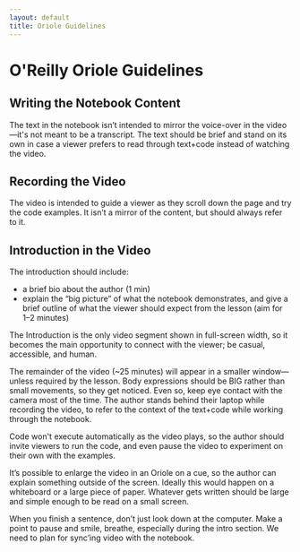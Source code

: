 ```yaml
---
layout: default
title: Oriole Guidelines
---
```


# O'Reilly Oriole Guidelines

## Writing the Notebook Content

The text in the notebook isn’t intended to mirror the voice-over in the video—it's not meant to be a transcript. The text should be brief and stand on its own in case a viewer prefers to read through text+code instead of watching the video.

## Recording the Video

The video is intended to guide a viewer as they scroll down the page and try the code examples. It isn’t a mirror of the content, but should always refer to it.

## Introduction in the Video

The introduction should include:
* a brief bio about the author (1 min)
* explain the “big picture” of what the notebook demonstrates, and give a brief outline of what the viewer should expect from the lesson (aim for 1–2 minutes)

The Introduction is the only video segment shown in full-screen width, so it becomes the main opportunity to connect with the viewer; be casual, accessible, and human.

The remainder of the video (~25 minutes) will appear in a smaller window—unless required by the lesson. Body expressions should be BIG rather than small movements, so they get noticed. Even so, keep eye contact with the camera most of the time. The author stands behind their laptop while recording the video, to refer to the context of the text+code while working through the notebook.

Code won't execute automatically as the video plays, so the author should invite viewers to run the code, and even pause the video to experiment on their own with the examples.

It’s possible to enlarge the video in an Oriole on a cue, so the author can explain something outside of the screen. Ideally this would happen on a whiteboard or a large piece of paper. Whatever gets written should be large and simple enough to be read on a small screen.

When you finish a sentence, don’t just look down at the computer. Make a point to pause and smile, breathe, especially during the intro section. We need to plan for sync’ing video with the notebook.
